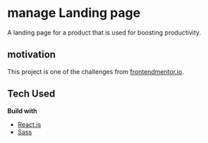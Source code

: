 # manage Landing page

A landing page for a product that is used for boosting productivity.

## motivation

This project is one of the challenges from [frontendmentor.io](https://www.frontendmentor.io/).

## Tech Used

**Build with**

- [React.js](reactjs.org)
- [Sass](sass-lang.com)

